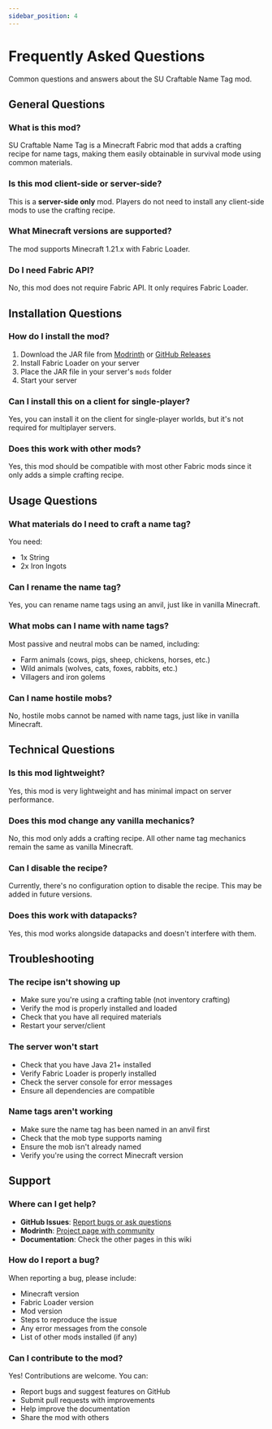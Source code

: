 ```yaml
---
sidebar_position: 4
---
```


# Frequently Asked Questions

Common questions and answers about the SU Craftable Name Tag mod.

## General Questions

### What is this mod?

SU Craftable Name Tag is a Minecraft Fabric mod that adds a crafting recipe for name tags, making them easily obtainable in survival mode using common materials.

### Is this mod client-side or server-side?

This is a **server-side only** mod. Players do not need to install any client-side mods to use the crafting recipe.

### What Minecraft versions are supported?

The mod supports Minecraft 1.21.x with Fabric Loader.

### Do I need Fabric API?

No, this mod does not require Fabric API. It only requires Fabric Loader.

## Installation Questions

### How do I install the mod?

1. Download the JAR file from [Modrinth](https://modrinth.com/mod/su-craftable-name-tag) or [GitHub Releases](https://github.com/survivorsunited/mods-su-craftable-name-tag/releases)
2. Install Fabric Loader on your server
3. Place the JAR file in your server's `mods` folder
4. Start your server

### Can I install this on a client for single-player?

Yes, you can install it on the client for single-player worlds, but it's not required for multiplayer servers.

### Does this work with other mods?

Yes, this mod should be compatible with most other Fabric mods since it only adds a simple crafting recipe.

## Usage Questions

### What materials do I need to craft a name tag?

You need:
- 1x String
- 2x Iron Ingots

### Can I rename the name tag?

Yes, you can rename name tags using an anvil, just like in vanilla Minecraft.

### What mobs can I name with name tags?

Most passive and neutral mobs can be named, including:
- Farm animals (cows, pigs, sheep, chickens, horses, etc.)
- Wild animals (wolves, cats, foxes, rabbits, etc.)
- Villagers and iron golems

### Can I name hostile mobs?

No, hostile mobs cannot be named with name tags, just like in vanilla Minecraft.

## Technical Questions

### Is this mod lightweight?

Yes, this mod is very lightweight and has minimal impact on server performance.

### Does this mod change any vanilla mechanics?

No, this mod only adds a crafting recipe. All other name tag mechanics remain the same as vanilla Minecraft.

### Can I disable the recipe?

Currently, there's no configuration option to disable the recipe. This may be added in future versions.

### Does this work with datapacks?

Yes, this mod works alongside datapacks and doesn't interfere with them.

## Troubleshooting

### The recipe isn't showing up

- Make sure you're using a crafting table (not inventory crafting)
- Verify the mod is properly installed and loaded
- Check that you have all required materials
- Restart your server/client

### The server won't start

- Check that you have Java 21+ installed
- Verify Fabric Loader is properly installed
- Check the server console for error messages
- Ensure all dependencies are compatible

### Name tags aren't working

- Make sure the name tag has been named in an anvil first
- Check that the mob type supports naming
- Ensure the mob isn't already named
- Verify you're using the correct Minecraft version

## Support

### Where can I get help?

- **GitHub Issues**: [Report bugs or ask questions](https://github.com/survivorsunited/mods-su-craftable-name-tag/issues)
- **Modrinth**: [Project page with community](https://modrinth.com/mod/su-craftable-name-tag)
- **Documentation**: Check the other pages in this wiki

### How do I report a bug?

When reporting a bug, please include:
- Minecraft version
- Fabric Loader version
- Mod version
- Steps to reproduce the issue
- Any error messages from the console
- List of other mods installed (if any)

### Can I contribute to the mod?

Yes! Contributions are welcome. You can:
- Report bugs and suggest features on GitHub
- Submit pull requests with improvements
- Help improve the documentation
- Share the mod with others 